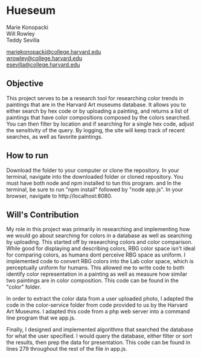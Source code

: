 # Hueseum

Marie Konopacki\
Will Rowley\
Teddy Sevilla

mariekonopacki@college.harvard.edu\
wrowley@college.harvard.edu\
esevilla@college.harvard.edu

## Objective

This project serves to be a research tool for researching color trends in
paintings that are in the Harvard Art museums database. It allows you to either
search by hex code or by uploading a painting, and returns a list of paintings
that have color compositions composed by the colors searched. You can then filter
by location and if searching for a single hex code, adjust the sensitivity of the
query. By logging, the site will keep track of recent searches, as well as favorite
paintings.

## How to run

Download the folder to your computer or clone the repository. In your terminal,
navigate into the downloaded folder or cloned repository. You must have both node
and npm installed to tun this program. and In the terminal, be sure to run
"npm install" followed by "node app.js". In your browser, navigate to
http://localhost:8080.

## Will's Contribution

My role in this project was primarily in researching and implementing how
we would go about searching for colors in a database as well as searching by
uploading. This started off by researching colors and color comparison. While
good for displaying and describing colors, RBG color space isn't ideal for
comparing colors, as humans dont perceive RBG space as uniform. I implemented code
to convert RBG colors into the Lab color space, which is perceptually
uniform for humans. This allowed me to write code to both identify color
representation in a painting as well as measure how similar two paintings are
in color composition. This code can be found in the "color" folder.

In order to extract the color data from a user uploaded photo, I adapted the
code in the color-service folder from code provided to us by the Harvard Art Museums.
I adapted this code from a php web server into a command line program that we app.js.

Finally, I designed and implemented algorithms that searched the database
for what the user specified. I would query the database, either filter or
sort the results, then prep the data for presentation. This code can be found in
lines 279 throughout the rest of the file in app.js.
